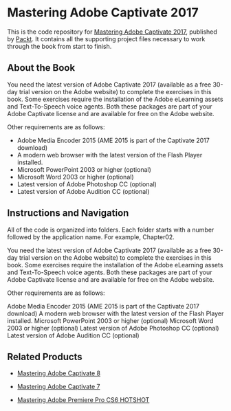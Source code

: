 # Mastering Adobe Captivate 2017
This is the code repository for [Mastering Adobe Captivate 2017](https://www.packtpub.com/web-development/mastering-adobe-captivate-2017?utm_source=github&utm_medium=repository&utm_campaign=9781788295284), published by [Packt](https://www.packtpub.com/?utm_source=github). It contains all the supporting project files necessary to work through the book from start to finish.
## About the Book
You need the latest version of Adobe Captivate 2017 (available as a free 30-day trial version on the Adobe website) to complete the exercises in this book. Some exercises require the installation of the Adobe eLearning assets and Text-To-Speech voice agents. Both these packages are part of your Adobe Captivate license and are available for free on the Adobe website.

Other requirements are as follows:

* Adobe Media Encoder 2015 (AME 2015 is part of the Captivate 2017 download)
* A modern web browser with the latest version of the Flash Player installed.
* Microsoft PowerPoint 2003 or higher (optional)
* Microsoft Word 2003 or higher (optional)
* Latest version of Adobe Photoshop CC (optional)
* Latest version of Adobe Audition CC (optional)
## Instructions and Navigation
All of the code is organized into folders. Each folder starts with a number followed by the application name. For example, Chapter02.

You need the latest version of Adobe Captivate 2017 (available as a free 30-day trial version on the Adobe website) to complete the exercises in this book. Some exercises require the installation of the Adobe eLearning assets and Text-To-Speech voice agents. Both these packages are part of your Adobe Captivate license and are available for free on the Adobe website.

Other requirements are as follows:

Adobe Media Encoder 2015 (AME 2015 is part of the Captivate 2017 download)
A modern web browser with the latest version of the Flash Player installed.
Microsoft PowerPoint 2003 or higher (optional)
Microsoft Word 2003 or higher (optional)
Latest version of Adobe Photoshop CC (optional)
Latest version of Adobe Audition CC (optional)

## Related Products
* [Mastering Adobe Captivate 8](https://www.packtpub.com/application-development/mastering-adobe-captivate-8?utm_source=github&utm_medium=repository&utm_campaign=9781784398309)

* [Mastering Adobe Captivate 7](https://www.packtpub.com/hardware-and-creative/mastering-adobe-captivate-7?utm_source=github&utm_medium=repository&utm_campaign=9781783559886)

* [Mastering Adobe Premiere Pro CS6 HOTSHOT](https://www.packtpub.com/hardware-and-creative/mastering-adobe-premiere-pro-cs6-hotshot?utm_source=github&utm_medium=repository&utm_campaign=9781783559886)

